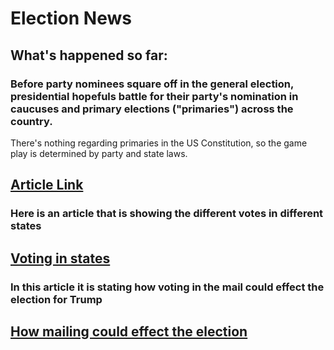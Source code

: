 # Election News


## What's happened so far: 

### Before party nominees square off in the general election, presidential hopefuls battle for their party's nomination in caucuses and primary elections ("primaries") across the country.
There's nothing regarding primaries in the US Constitution, so the game play is determined by party and state laws.
## [Article Link](https://www.bbc.com/news/world-us-canada-51070020)


### Here is an article that is showing the different votes in different states 
## [Voting in states](https://www.politico.com/amp/news/2020/10/12/biden-trump-2020-election-night-428856) 

### In this article it is stating how voting in the mail could effect the election for Trump
## [How mailing could effect the election](https://www.nytimes.com/2020/10/11/us/elections/vote-by-mail-election.html)
